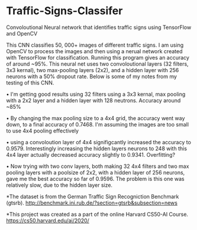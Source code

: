 # Traffic-Signs-Classifer
Convoloutional Neural network that identifies traffic signs using TensorFlow and OpenCV

This CNN classifies 50, 000+ images of different traffic signs. I am using OpenCV to process the images and then using a nerual network created with TensorFlow for classification. Running this program gives an accuracy of around ~95%. This neural net uses two convoloutional layers (32 filters, 3x3 kernal), two max-pooling layers (2x2), and a hidden layer with 256 neurons with a 50% dropout rate. Below is some of my notes from my testing of this CNN.


• I'm getting good results using  32 filters using a 3x3 kernal, max pooling with a 2x2 layer and  a  hidden layer with 128 neutrons. Accuracy around ~85%

• By changing the max pooling size to a 4x4 grid, the accuracy went way down, to a final accuracy of 0.7468. I'm assuming the images are too small to use 4x4 pooling effectively

• using a convoloution layer of 4x4 signifigcantly increased the accuracy to 0.9579. Interestingly increasing  the hidden layers neurons to 248 with this  4x4 layer actually decreased accuracy slightly to 0.9341. Overfitting? 

• Now trying with two conv layers, both making 32 4x4 filters and two max pooling layers with a poolsize of 2x2, with a hidden layer of 256 neurons, gave me the best accuracy so far of 0.9596. The problem is this one was relatively slow, due to the hidden layer size.


*The dataset is from the German Traffic Sign Recogniction Benchmark (gtsrb). http://benchmark.ini.rub.de/?section=gtsrb&subsection=news

*This project was created as a part of the online Harvard CS50-AI Course. https://cs50.harvard.edu/ai/2020/
